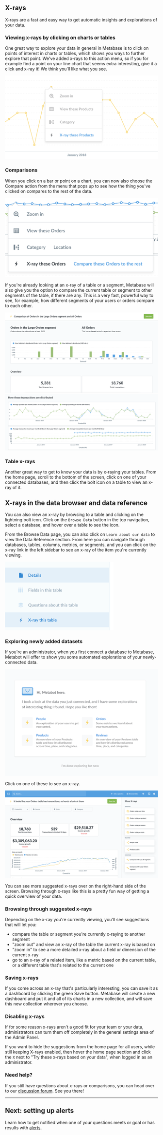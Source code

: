 ## X-rays

X-rays are a fast and easy way to get automatic insights and explorations of your data.

### Viewing x-rays by clicking on charts or tables

One great way to explore your data in general in Metabase is to click on points of interest in charts or tables, which shows you ways to further explore that point. We've added x-rays to this action menu, so if you for example find a point on your line chart that seems extra interesting, give it a click and x-ray it! We think you'll like what you see.

![X-ray action in drill-through menu](images/x-rays/drill-through.png)

### Comparisons

When you click on a bar or point on a chart, you can now also choose the Compare action from the menu that pops up to see how the thing you've clicked on compares to the rest of the data.

![Compare menu](images/x-rays/x-ray-compare-popover.png)

If you're already looking at an x-ray of a table or a segment, Metabase will also give you the option to compare the current table or segment to other segments of the table, if there are any. This is a very fast, powerful way to see, for example, how different segments of your users or orders compare to each other.

![Comparison](images/x-rays/x-ray-comparison-1.png)
![Comparison](images/x-rays/x-ray-comparison-2.png)

### Table x-rays

Another great way to get to know your data is by x-raying your tables. From the home page, scroll to the bottom of the screen, click on one of your connected databases, and then click the bolt icon on a table to view an x-ray of it.

## X-rays in the data browser and data reference

You can also view an x-ray by browsing to a table and clicking on the lightning bolt icon. Click on the `Browse Data` button in the top navigation, select a database, and hover over a table to see the icon.

From the Browse Data page, you can also click on `Learn about our data` to view the Data Reference section. From here you can navigate through databases, tables, columns, metrics, or segments, and you can click on the x-ray link in the left sidebar to see an x-ray of the item you're currently viewing.

![Data Reference x-ray](images/x-rays/data-reference.png)

### Exploring newly added datasets

If you're an administrator, when you first connect a database to Metabase, Metabot will offer to show you some automated explorations of your newly-connected data.

![X-ray example](images/x-rays/suggestions.png)

Click on one of these to see an x-ray.

![X-ray example](images/x-rays/x-rays-browse.png)

You can see more suggested x-rays over on the right-hand side of the screen. Browsing through x-rays like this is a pretty fun way of getting a quick overview of your data.

### Browsing through suggested x-rays

Depending on the x-ray you're currently viewing, you'll see suggestions that will let you:

- compare the table or segment you're currently x-raying to another segment
- "zoom out" and view an x-ray of the table the current x-ray is based on
- "zoom in" to see a more detailed x-ray about a field or dimension of the current x-ray
- go to an x-ray of a related item, like a metric based on the current table, or a different table that's related to the current one

### Saving x-rays

If you come across an x-ray that's particularly interesting, you can save it as a dashboard by clicking the green Save button. Metabase will create a new dashboard and put it and all of its charts in a new collection, and will save this new collection wherever you choose.

### Disabling x-rays

If for some reason x-rays aren't a good fit for your team or your data, administrators can turn them off completely in the general settings area of the Admin Panel.

If you want to hide the suggestions from the home page for all users, while still keeping X-rays enabled, then hover the home page section and click the `X` next to "Try these x-rays based on your data", when logged in as an administrator.

### Need help?

If you still have questions about x-rays or comparisons, you can head over to our [discussion forum](https://discourse.metabase.com/). See you there!

---

## Next: setting up alerts

Learn how to get notified when one of your questions meets or goal or has results with [alerts](15-alerts.md).
